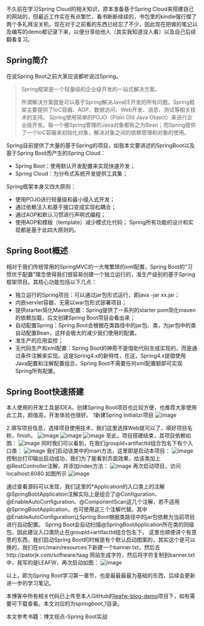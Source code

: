 不久前在学习Spring Cloud的相关知识，原本准备基于Spring Cloud来搭建自己的网站的，但最近工作实在有点繁忙，看书断断续续的，书包里的kindle强行撑了两个多礼拜没关机，现在对于之前看的东西已经忘了不少，因此现在把做的笔记以及编写的demo都记录下来，以便分享给他人（其实我知道没人看）以及自己后续翻看复习。

## Spring简介

在说Spring Boot之前大家应该都听说过Spring。

> Spring框架是一个轻量级的企业级开发的一站式解决方案。
>
>
> 所谓解决方案就是可以基于Spring解决JavaEE开发的所有问题。Spring框架主要提供了IoC容器、AOP、数据访问、Web开发、消息、测试等相关技术的支持。
>     Spring使用简单的POJO（Plain Old Java Object）来进行企业级开发。每一个被Spring管理的Java对象都称之为Bean；而Spring提供了一个IoC容器来初始化对象，解决对象之间的依赖管理和对象的使用。

Spring目前提供了大量的基于Spring的项目，如我本文要讲述的SpringBoot以及基于Spring Boot而产生的Spring Cloud：

 - Spring Boot：使用默认开发配置来实现快速开发；
 - Spring Cloud：为分布式系统开发提供工具集；

Spring框架本身又四大原则：
- 使用POJO进行轻量级和最小侵入式开发；
- 通过依赖注入和基于接口变成实现松耦合；
- 通过AOP和默认习惯进行声明式编程；
- 使用AOP和模板（template）减少模式化代码；
Spring所有功能的设计和实现都是基于此四大原则的。

## Spring Boot概述

相对于我们传统常用的SpringMVC的一大堆繁琐的xml配置，Spring Boot的“习惯优于配置”理念使得我们很容易创建一个独立运行的，准生产级别的基于Spring框架项目。其核心功能包括以下几点：
- 独立运行的Spring项目：可以通过jar包形式运行，即java -jar xx.jar；
- 内嵌servlet容器，无需以war包形式部署项目；
- 提供starter简化Maven配置：Spring提供了一系列的starter pom简化maven的依赖加载，后文创建Spring Boot项目会看出来；
- 自动配置Spring：Spring Boot会根据在类路径中的jar包、类，为jar包中的类自动配置Bean，这样会极大的减少我们使用的配置。
- 准生产的应用监控；
- 无代码生产和xml配置：Spring Boot的神奇不是借助代码生成实现的，而是通过条件注解来实现。这是Spring4.x的新特性，在这，Spring4.x提倡使用Java配置和注解配置组合，Spring Boot不需要任何xml配置额即可实现Spring所有配置。

## Spring Boot快速搭建
本人使用的开发工具是IDEA，创建Spring Boot项目也比较方便，也推荐大家使用此工具，颜值高，开发体验也很好。
1新建Spring Initializr项目
![image](http://upload-images.jianshu.io/upload_images/1537405-318c98e73b7a10b1.png?imageMogr2/auto-orient/strip%7CimageView2/2/w/1240)

2.填写项目信息，选择项目使用技术，我们这里选择Web就可以了，填好项目名称，finish。
![image](http://upload-images.jianshu.io/upload_images/1537405-a11c5617232cad23.png?imageMogr2/auto-orient/strip%7CimageView2/2/w/1240)
![image](http://upload-images.jianshu.io/upload_images/1537405-1dd1ccfa4c1270fa.png?imageMogr2/auto-orient/strip%7CimageView2/2/w/1240)
![image](http://upload-images.jianshu.io/upload_images/1537405-a710a01fbcb6039d.png?imageMogr2/auto-orient/strip%7CimageView2/2/w/1240)
至此，项目搭建结束，其项目依赖如图：
![image](http://upload-images.jianshu.io/upload_images/1537405-7fddb8cadf130a36.png?imageMogr2/auto-orient/strip%7CimageView2/2/w/1240)
同时我们可以看到，在我们groupId+artifactId组合包名下有个入口类：
![image](http://upload-images.jianshu.io/upload_images/1537405-c6a7c93238556d97.png?imageMogr2/auto-orient/strip%7CimageView2/2/w/1240)
我们启动该类中的main方法，这里即是启动本项目：
![image](http://upload-images.jianshu.io/upload_images/1537405-47a1ba03c21df07f.png?imageMogr2/auto-orient/strip%7CimageView2/2/w/1240)
控制台打印输出启动成功，我们为了能看到页面效果，给该类加上@RestController注解，并添加index方法：
![image](http://upload-images.jianshu.io/upload_images/1537405-1cd9c4ecf87da138.png?imageMogr2/auto-orient/strip%7CimageView2/2/w/1240)
再次启动项目，访问localhost:8080 如图所示
![image](http://upload-images.jianshu.io/upload_images/1537405-9250c19eb2364fa0.png?imageMogr2/auto-orient/strip%7CimageView2/2/w/1240)

通过查看源码可以发现，我们这里的*Application的入口类上的注解@SpringBootApplication注解实际上是组合了@Configuration、@EnableAutoConfiguration、@ComponentScan这几个注解，若不适用@SpringBootApplication，也可使用这三个注解代替。其中@EnableAutoConfiguration让Spring Boot根据类路径中的jar包依赖为当前项目进行自动配置。
	Spring Boot会自动扫描@SpringBootApplication所在类的同级包，因此建议入口类防止在groupId+artifactId组合包名下。
	这里也顺便讲个有意思的东西，我们启动Spring Boot的时候是有个默认启动图案的，其实这个是可以换的，我们在src/main/resources下新建一个banner.txt，然后去http://patorjk.com/software/taag 网站生成字符，然后将字符复制到banner.txt中，我写的是LEAFW，再次启动如图：
	![image](http://upload-images.jianshu.io/upload_images/1537405-f6b079ed773e12be.png?imageMogr2/auto-orient/strip%7CimageView2/2/w/1240)
	
以上，即为Spring Boot学习第一章节，也是最最最最为基础的东西，后续会更新进一步的学习笔记。

本博客中所有相关代码已上传至本人GitHub的[leafw-blog-demo][1]项目下，如有需要可下载查看。本文对应的为springboot_1目录。

本文参考书籍：博文视点-Spring Boot实战

[1]: https://github.com/careywyr/leafw-blog-demo "leafw-blog-demo"
